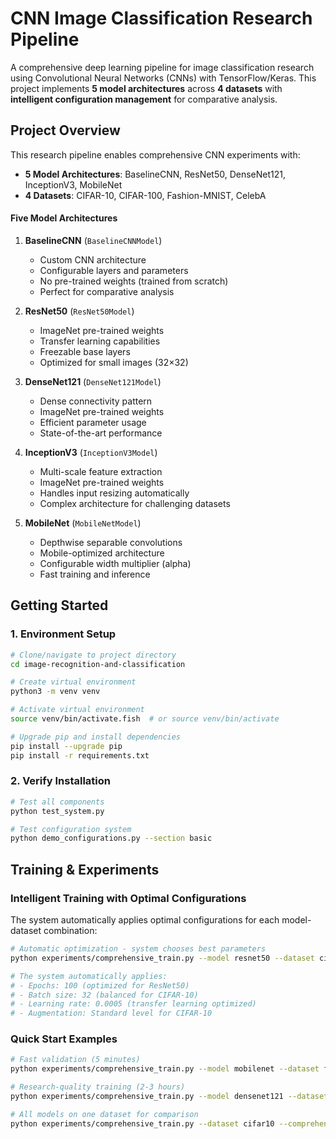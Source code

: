 # CNN Image Classification Research Pipeline

A comprehensive deep learning pipeline for image classification research using Convolutional Neural Networks (CNNs) with TensorFlow/Keras. This project implements **5 model architectures** across **4 datasets** with **intelligent configuration management** for comparative analysis.

## Project Overview

This research pipeline enables comprehensive CNN experiments with:
- **5 Model Architectures**: BaselineCNN, ResNet50, DenseNet121, InceptionV3, MobileNet
- **4 Datasets**: CIFAR-10, CIFAR-100, Fashion-MNIST, CelebA

#### **Five Model Architectures**

1. **BaselineCNN** (`BaselineCNNModel`)
   - Custom CNN architecture
   - Configurable layers and parameters
   - No pre-trained weights (trained from scratch)
   - Perfect for comparative analysis

2. **ResNet50** (`ResNet50Model`)
   - ImageNet pre-trained weights
   - Transfer learning capabilities
   - Freezable base layers
   - Optimized for small images (32×32)

3. **DenseNet121** (`DenseNet121Model`)
   - Dense connectivity pattern
   - ImageNet pre-trained weights
   - Efficient parameter usage
   - State-of-the-art performance

4. **InceptionV3** (`InceptionV3Model`)
   - Multi-scale feature extraction
   - ImageNet pre-trained weights
   - Handles input resizing automatically
   - Complex architecture for challenging datasets

5. **MobileNet** (`MobileNetModel`)
   - Depthwise separable convolutions
   - Mobile-optimized architecture
   - Configurable width multiplier (alpha)
   - Fast training and inference


## Getting Started

### **1. Environment Setup**
```bash
# Clone/navigate to project directory
cd image-recognition-and-classification

# Create virtual environment
python3 -m venv venv

# Activate virtual environment
source venv/bin/activate.fish  # or source venv/bin/activate

# Upgrade pip and install dependencies
pip install --upgrade pip
pip install -r requirements.txt
```

### **2. Verify Installation**
```bash
# Test all components
python test_system.py

# Test configuration system
python demo_configurations.py --section basic

```

## Training & Experiments

### **Intelligent Training with Optimal Configurations**

The system automatically applies optimal configurations for each model-dataset combination:

```bash
# Automatic optimization - system chooses best parameters
python experiments/comprehensive_train.py --model resnet50 --dataset cifar10

# The system automatically applies:
# - Epochs: 100 (optimized for ResNet50)
# - Batch size: 32 (balanced for CIFAR-10)
# - Learning rate: 0.0005 (transfer learning optimized)
# - Augmentation: Standard level for CIFAR-10
```

### **Quick Start Examples**

```bash
# Fast validation (5 minutes)
python experiments/comprehensive_train.py --model mobilenet --dataset fashion_mnist --epochs 5

# Research-quality training (2-3 hours)
python experiments/comprehensive_train.py --model densenet121 --dataset cifar100 --epochs 100

# All models on one dataset for comparison
python experiments/comprehensive_train.py --dataset cifar10 --comprehensive-models
```
